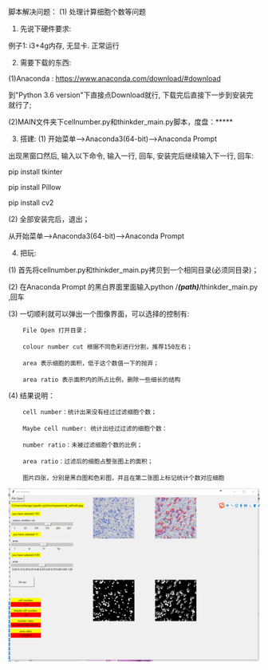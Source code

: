 脚本解决问题：
(1) 处理计算细胞个数等问题

1. 先说下硬件要求:

例子1: i3+4g内存, 无显卡. 正常运行

2. 需要下载的东西:

(1)Anaconda : https://www.anaconda.com/download/#download

到"Python 3.6 version"下直接点Download就行, 下载完后直接下一步到安装完就行了;

(2)MAIN文件夹下cellnumber.py和thinkder_main.py脚本，度盘：*****



3. 搭建:
(1) 开始菜单-->Anaconda3(64-bit)-->Anaconda Prompt

出现黑窗口然后, 输入以下命令, 输入一行, 回车, 安装完后继续输入下一行, 回车:

pip install tkinter

pip install Pillow

pip install cv2



(2) 全部安装完后，退出；

从开始菜单-->Anaconda3(64-bit)-->Anaconda Prompt

4. 把玩:

(1) 首先将cellnumber.py和thinkder_main.py拷贝到一个相同目录(必须同目录)；

(2) 在Anaconda Prompt 的黑白界面里面输入python /***(path)***/thinkder_main.py ,回车

(3) 一切顺利就可以弹出一个图像界面，可以选择的控制有:

		File Open 打开目录；
		
		colour number cut 根据不同色彩进行分割，推荐150左右；
		
		area 表示细胞的面积，低于这个数值一下的抛弃；
		
		area ratio 表示面积内的所占比例，删除一些细长的结构

(4) 结果说明：

		cell number：统计出来没有经过过滤细胞个数；
		
		Maybe cell number: 统计出经过过滤的细胞个数：
		
		number ratio：未被过滤细胞个数的比例；
		
		area ratio：过滤后的细胞占整张图上的面积；
		
		图片四张，分别是黑白图和色彩图，并且在第二张图上标记统计个数对应细胞


![avatar](https://github.com/zpeng1989/Cell_number/blob/master/Other/1.png)
		
